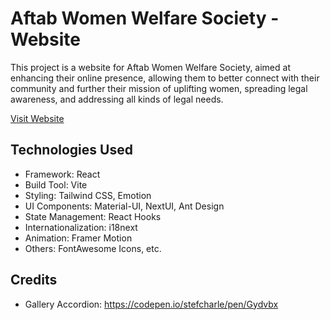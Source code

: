 # Aftab Women Welfare Society - Website

This project is a website for Aftab Women Welfare Society, aimed at enhancing their online presence, allowing them to better connect with their community and further their mission of uplifting women, spreading legal awareness, and addressing all kinds of legal needs.

[Visit Website](https://aftabwomenwelfare.surge.sh/)

## Technologies Used

- Framework: React
- Build Tool: Vite
- Styling: Tailwind CSS, Emotion
- UI Components: Material-UI, NextUI, Ant Design
- State Management: React Hooks
- Internationalization: i18next
- Animation: Framer Motion
- Others: FontAwesome Icons, etc.

## Credits

- Gallery Accordion: https://codepen.io/stefcharle/pen/Gydvbx
